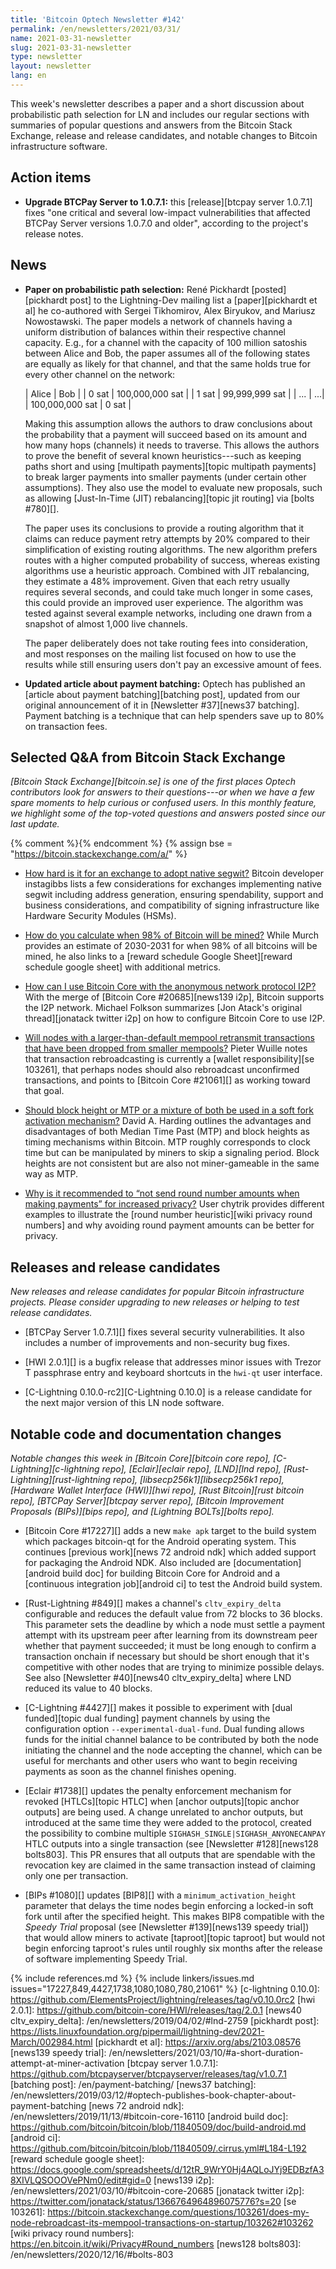 ```yaml
---
title: 'Bitcoin Optech Newsletter #142'
permalink: /en/newsletters/2021/03/31/
name: 2021-03-31-newsletter
slug: 2021-03-31-newsletter
type: newsletter
layout: newsletter
lang: en
---
```

This week's newsletter describes a paper and a short discussion about
probabilistic path selection for LN and includes our regular sections with
summaries of popular questions and answers from the Bitcoin
Stack Exchange, release and release candidates, and notable changes to
Bitcoin infrastructure software.

## Action items

- **Upgrade BTCPay Server to 1.0.7.1:** this [release][btcpay server
  1.0.7.1] fixes "one critical and several low-impact vulnerabilities
  that affected BTCPay Server versions 1.0.7.0 and older", according to
  the project's release notes.

## News

- **Paper on probabilistic path selection:** René Pickhardt
  [posted][pickhardt post] to the Lightning-Dev mailing list a
  [paper][pickhardt et al] he co-authored with Sergei Tikhomirov, Alex
  Biryukov, and Mariusz Nowostawski.  The paper models a network of
  channels having a uniform distribution of balances within their
  respective channel capacity.  E.g., for a channel with the capacity of
  100 million satoshis between Alice and Bob, the paper assumes all of
  the following states are equally as likely for that channel, and that
  the same holds true for every other channel on the network:

    | Alice | Bob |
    | 0 sat | 100,000,000 sat |
    | 1 sat | 99,999,999 sat |
    | ... | ...|
    | 100,000,000 sat | 0 sat |

   Making this assumption allows the authors to draw conclusions about
   the probability that a payment will succeed based on its amount and how
   many hops (channels) it needs to traverse.  This allows the authors to
   prove the benefit of several known heuristics---such as keeping paths
   short and using [multipath payments][topic multipath payments] to break
   larger payments into smaller payments (under certain other
   assumptions).  They also use the model to evaluate new proposals,
   such as allowing [Just-In-Time (JIT) rebalancing][topic jit routing]
   via [bolts #780][].

   The paper uses its conclusions to provide a routing algorithm that it
   claims can reduce payment retry attempts by 20% compared to their
   simplification of existing routing algorithms.  The new algorithm
   prefers routes with a higher computed probability of success, whereas
   existing algorithms use a heuristic approach.  Combined with JIT
   rebalancing, they estimate a 48% improvement.  Given that each retry
   usually requires several seconds, and could take much longer in some
   cases, this could provide an improved user experience.
   The algorithm was tested against several example networks, including
   one drawn from a snapshot of almost 1,000 live channels.

   The paper deliberately does not take routing fees into consideration,
   and most responses on the mailing list focused on how to
   use the results while still ensuring users don't pay an excessive
   amount of fees.

- **Updated article about payment batching:** Optech has published an
  [article about payment batching][batching post], updated from our
  original announcement of it in [Newsletter #37][news37 batching].
  Payment batching is a technique that can help spenders save up to 80%
  on transaction fees.

## Selected Q&A from Bitcoin Stack Exchange

*[Bitcoin Stack Exchange][bitcoin.se] is one of the first places Optech
contributors look for answers to their questions---or when we have a
few spare moments to help curious or confused users.  In
this monthly feature, we highlight some of the top-voted questions and
answers posted since our last update.*

{% comment %}<!-- https://bitcoin.stackexchange.com/search?tab=votes&q=created%3a1m..%20is%3aanswer -->{% endcomment %}
{% assign bse = "https://bitcoin.stackexchange.com/a/" %}

- [How hard is it for an exchange to adopt native segwit?]({{bse}}103674)
  Bitcoin developer instagibbs lists a few considerations for exchanges implementing native segwit
  including address generation, ensuring spendability, support and business
  considerations, and compatibility of signing infrastructure like Hardware
  Security Modules (HSMs).

- [How do you calculate when 98% of Bitcoin will be mined?]({{bse}}103159)
  While Murch provides an estimate of 2030-2031 for when 98% of
  all bitcoins will be mined, he also links to a [reward schedule Google
  Sheet][reward schedule google sheet] with additional metrics.

- [How can I use Bitcoin Core with the anonymous network protocol I2P?]({{bse}}103402)
  With the merge of [Bitcoin Core #20685][news139 i2p], Bitcoin supports the I2P
  network. Michael Folkson summarizes [Jon Atack's original thread][jonatack
  twitter i2p] on how to configure Bitcoin Core to use I2P.

- [Will nodes with a larger-than-default mempool retransmit transactions that have been dropped from smaller mempools?]({{bse}}103104)
  Pieter Wuille notes that transaction rebroadcasting is currently a [wallet
  responsibility][se 103261], that perhaps nodes should also rebroadcast unconfirmed
  transactions, and points to [Bitcoin Core #21061][] as working toward that goal.

- [Should block height or MTP or a mixture of both be used in a soft fork activation mechanism?]({{bse}}103854)
  David A. Harding outlines the advantages and disadvantages of both Median
  Time Past (MTP) and block heights as timing mechanisms within Bitcoin. MTP
  roughly corresponds to clock time but can be manipulated by miners to skip a
  signaling period. Block heights are not consistent but are also not
  miner-gameable in the same way as MTP.

- [Why is it recommended to “not send round number amounts when making payments” for increased privacy?]({{bse}}103260)
  User chytrik provides different examples to illustrate the [round number
  heuristic][wiki privacy round numbers] and why avoiding round payment amounts
  can be better for privacy.

## Releases and release candidates

*New releases and release candidates for popular Bitcoin infrastructure
projects.  Please consider upgrading to new releases or helping to test
release candidates.*

- [BTCPay Server 1.0.7.1][] fixes several security vulnerabilities.  It
  also includes a number of improvements and non-security bug fixes.

- [HWI 2.0.1][] is a bugfix release that addresses minor issues with Trezor
  T passphrase entry and keyboard shortcuts in the `hwi-qt` user
  interface.

- [C-Lightning 0.10.0-rc2][C-Lightning 0.10.0] is a release candidate
  for the next major version of this LN node software.

## Notable code and documentation changes

*Notable changes this week in [Bitcoin Core][bitcoin core repo],
[C-Lightning][c-lightning repo], [Eclair][eclair repo], [LND][lnd repo],
[Rust-Lightning][rust-lightning repo], [libsecp256k1][libsecp256k1
repo], [Hardware Wallet Interface (HWI)][hwi repo],
[Rust Bitcoin][rust bitcoin repo], [BTCPay Server][btcpay server repo],
[Bitcoin Improvement Proposals (BIPs)][bips repo], and [Lightning
BOLTs][bolts repo].*

- [Bitcoin Core #17227][] adds a new `make apk` target to the build
  system which packages bitcoin-qt for the Android operating system. This
  continues [previous work][news 72 android ndk] which added support for
  packaging the Android NDK.  Also included are [documentation][android build
  doc] for building Bitcoin Core for Android and a [continuous integration
  job][android ci] to test the Android build system.

- [Rust-Lightning #849][] makes a channel's `cltv_expiry_delta`
  configurable and reduces the default value from 72 blocks to 36
  blocks.  This parameter sets the deadline by which a node must settle
  a payment attempt with its upstream peer after learning from its
  downstream peer whether that payment succeeded; it must be long enough
  to confirm a transaction onchain if necessary but should
  be short enough that it's competitive with other nodes that are trying
  to minimize possible delays.  See also [Newsletter #40][news40
  cltv_expiry_delta] where LND reduced its value to 40 blocks.

- [C-Lightning #4427][] makes it possible to experiment with
  [dual funded][topic dual funding] payment channels by using the configuration option
  `--experimental-dual-fund`.  Dual funding allows funds for the initial
  channel balance to be contributed by both the node initiating the
  channel and the node accepting the channel, which can be useful for
  merchants and other users who want to begin receiving payments as
  soon as the channel finishes opening.

- [Eclair #1738][] updates the penalty enforcement mechanism for revoked
  [HTLCs][topic HTLC] when [anchor outputs][topic anchor outputs] are
  being used.  A change unrelated to anchor outputs, but introduced at
  the same time they were added to the protocol, created the possibility
  to combine multiple `SIGHASH_SINGLE|SIGHASH_ANYONECANPAY` HTLC outputs
  into a single transaction (see [Newsletter #128][news128 bolts803].
  This PR ensures that all outputs that are spendable with the
  revocation key are claimed in the same transaction instead of claiming
  only one per transaction.

- [BIPs #1080][] updates [BIP8][] with a `minimum_activation_height`
  parameter that delays the time nodes begin enforcing a locked-in soft
  fork until after the specified height.  This makes BIP8 compatible
  with the *Speedy Trial* proposal (see [Newsletter #139][news139 speedy
  trial]) that would allow miners to activate [taproot][topic taproot]
  but would not begin enforcing taproot's rules until roughly six months
  after the release of software implementing Speedy Trial.

{% include references.md %}
{% include linkers/issues.md issues="17227,849,4427,1738,1080,1080,780,21061" %}
[c-lightning 0.10.0]: https://github.com/ElementsProject/lightning/releases/tag/v0.10.0rc2
[hwi 2.0.1]: https://github.com/bitcoin-core/HWI/releases/tag/2.0.1
[news40 cltv_expiry_delta]: /en/newsletters/2019/04/02/#lnd-2759
[pickhardt post]: https://lists.linuxfoundation.org/pipermail/lightning-dev/2021-March/002984.html
[pickhardt et al]: https://arxiv.org/abs/2103.08576
[news139 speedy trial]: /en/newsletters/2021/03/10/#a-short-duration-attempt-at-miner-activation
[btcpay server 1.0.7.1]: https://github.com/btcpayserver/btcpayserver/releases/tag/v1.0.7.1
[batching post]: /en/payment-batching/
[news37 batching]: /en/newsletters/2019/03/12/#optech-publishes-book-chapter-about-payment-batching
[news 72 android ndk]: /en/newsletters/2019/11/13/#bitcoin-core-16110
[android build doc]: https://github.com/bitcoin/bitcoin/blob/11840509/doc/build-android.md
[android ci]: https://github.com/bitcoin/bitcoin/blob/11840509/.cirrus.yml#L184-L192
[reward schedule google sheet]: https://docs.google.com/spreadsheets/d/12tR_9WrY0Hj4AQLoJYj9EDBzfA38XIVLQSOOOVePNm0/edit#gid=0
[news139 i2p]: /en/newsletters/2021/03/10/#bitcoin-core-20685
[jonatack twitter i2p]: https://twitter.com/jonatack/status/1366764964896075776?s=20
[se 103261]: https://bitcoin.stackexchange.com/questions/103261/does-my-node-rebroadcast-its-mempool-transactions-on-startup/103262#103262
[wiki privacy round numbers]: https://en.bitcoin.it/wiki/Privacy#Round_numbers
[news128 bolts803]: /en/newsletters/2020/12/16/#bolts-803
